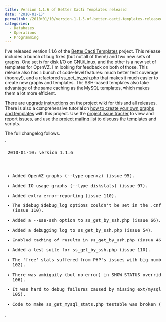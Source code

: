 ```yaml
---
title: Version 1.1.6 of Better Cacti Templates released
date: "2010-01-10"
permalink: /2010/01/10/version-1-1-6-of-better-cacti-templates-released/
categories:
  - Databases
  - Operations
  - Programming
---
```

I've released version 1.1.6 of the [Better Cacti Templates][1] project. This release includes a bunch of bug fixes (but not all of them!) and two new sets of graphs. One set is for disk I/O on GNU/Linux, and the other is a new set of templates for OpenVZ. I'm looking for feedback on both of those. This release also has a bunch of code-level features: much better test coverage (hooray!), and a refactored ss\_get\_by_ssh.php that makes it much easier to create new graphs and templates. The SSH-based templates also take advantage of the same caching as the MySQL templates, which makes them a lot more efficient.

There are [upgrade instructions][2] on the project wiki for this and all releases. There is also a comprehensive tutorial on [how to create your own graphs and templates][3] with this project. Use the [project issue tracker][4] to view and report issues, and use the [project mailing list][5] to discuss the templates and scripts.

The full changelog follows.

`<pre>
2010-01-10: version 1.1.6

  * Added OpenVZ graphs (--type openvz) (issue 95).
  * Added IO usage graphs (--type diskstats) (issue 97).
  * Added extra error-reporting (issue 110).
  * The $debug $debug_log options couldn't be set in the .cnf file (issue 110).
  * Added a --use-ssh option to ss_get_by_ssh.php (issue 66).
  * Added a debugging log to ss_get_by_ssh.php (issue 54).
  * Enabled caching of results in ss_get_by_ssh.php (issue 46).
  * Added a test suite for ss_get_by_ssh.php (issue 110).
  * The 'free' stats suffered from PHP's issues with big numbers (issue 102).
  * There was ambiguity (but no error) in SHOW STATUS overrides (issue 106).
  * It was hard to debug failures caused by missing ext/mysql (issue 105).
  * Code to make ss_get_mysql_stats.php testable was broken (issue 108).
</pre>`

 [1]: http://code.google.com/p/mysql-cacti-templates/
 [2]: http://code.google.com/p/mysql-cacti-templates/wiki/UpgradingTemplates
 [3]: http://code.google.com/p/mysql-cacti-templates/wiki/CreatingGraphs
 [4]: http://code.google.com/p/mysql-cacti-templates/issues/list
 [5]: http://groups.google.com/group/better-cacti-templates
